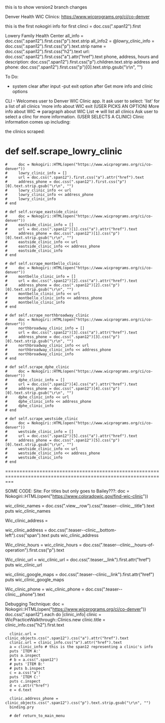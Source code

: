 
this is to show version2 branch changes


Denver Health WIC Clinics:
https://www.wicprograms.org/ci/co-denver


this is the first nokogiri info for first clinci = doc.css(".span12").first

Lowery Family Health Center
all_info = doc.css(".span12").first.css("p").text.strip
all_info2 =  @lowry_clinic_info = doc.css(".span12").first.css("p").text.strip
name = doc.css(".span12").first.css("h2").text
url: doc.css(".span12").first.css("a").attr("href").text
phone, address, hours and description: doc.css(".span12").first.css("p").children.text.strip
address and phone: doc.css(".span12").first.css("p")[0].text.strip.gsub("\r\n", "")


To Do:
- system clear after input
-put exit option after Get more info and clinic options




CLI - Welcomes user to Denver WIC Clinic app.
    It ask user to select:
        'list' for a list of all clinics
        'more info about WIC
        exit
(USER PICKS AN OPTION)
        More info about WIC =>
            paragraph about WIC
        List =>
            will list all clinics
                Ask user to select a clinc for more information. (USER SELECTS A CLINIC)
                Clinic information comes up including:

the clinics scraped:

 # def self.scrape_lowry_clinic
    #     doc = Nokogiri::HTML(open("https://www.wicprograms.org/ci/co-denver"))
    #     lowry_clinic_info = []
    #     url = doc.css(".span12").first.css("a").attr("href").text
    #     address_phone = doc.css(".span12").first.css("p")[0].text.strip.gsub("\r\n", "")
    #     lowry_clinic_info << url
    #     lowry_clinic_info << address_phone
    #     lowry_clinic_info
    # end

    # def self.scrape_eastside_clinic
    #     doc = Nokogiri::HTML(open("https://www.wicprograms.org/ci/co-denver"))
    #     eastside_clinic_info = []
    #     url = doc.css(".span12")[1].css("a").attr("href").text
    #     address_phone = doc.css(".span12")[1].css("p")[0].text.strip.gsub("\r\n", "")
    #     eastside_clinic_info << url
    #     eastside_clinic_info << address_phone
    #     eastside_clinic_info
    # end

    # def self.scrape_montbello_clinic
    #     doc = Nokogiri::HTML(open("https://www.wicprograms.org/ci/co-denver"))
    #     montbello_clinic_info = []
    #     url = doc.css(".span12")[2].css("a").attr("href").text
    #     address_phone = doc.css(".span12")[2].css("p")[0].text.strip.gsub("\r\n", "")
    #     montbello_clinic_info << url
    #     montbello_clinic_info << address_phone
    #     montbello_clinic_info
    # end

    # def self.scrape_northbroadway_clinic
    #     doc = Nokogiri::HTML(open("https://www.wicprograms.org/ci/co-denver"))
    #     northbroadway_clinic_info = []
    #     url = doc.css(".span12")[3].css("a").attr("href").text
    #     address_phone = doc.css(".span12")[3].css("p")[0].text.strip.gsub("\r\n", "")
    #     northbroadway_clinic_info << url
    #     northbroadway_clinic_info << address_phone
    #     northbroadway_clinic_info
    # end

    # def self.scrape_dphe_clinic
    #     doc = Nokogiri::HTML(open("https://www.wicprograms.org/ci/co-denver"))
    #     dphe_clinic_info = []
    #     url = doc.css(".span12")[4].css("a").attr("href").text
    #     address_phone = doc.css(".span12")[4].css("p")[0].text.strip.gsub("\r\n", "")
    #     dphe_clinic_info << url
    #     dphe_clinic_info << address_phone
    #     dphe_clinic_info
    # end

    # def self.scrape_westside_clinic
    #     doc = Nokogiri::HTML(open("https://www.wicprograms.org/ci/co-denver"))
    #     westside_clinic_info = []
    #     url = doc.css(".span12")[5].css("a").attr("href").text
    #     address_phone = doc.css(".span12")[5].css("p")[0].text.strip.gsub("\r\n", "")
    #     westside_clinic_info << url
    #     westside_clinic_info << address_phone
    #     westside_clinic_info
    # end










===============================================================================================================

SOME CODE:
Site:
For titles but only goes to Bailey???:
doc = Nokogiri::HTML(open("https://www.coloradowic.gov/find-wic-clinic"))

wic_clinic_names = doc.css(".view__row").css(".teaser--clinic__title").text
puts wic_clinic_names

Wic_clinic_address =

wic_clinic_address = doc.css(".teaser--clinic__bottom-left").css("span").text
puts wic_clinic_address

Wic_clinic_hours =
wic_clinic_hours = doc.css(".teaser--clinic__hours-of-operation").first.css("p").text

Wic_clinic_url =
wic_clinic_url = doc.css(".teaser__link").first.attr("href")
puts wic_clinic_url


wic_clinic_google_maps = doc.css(".teaser--clinic__link").first.attr("href")
puts wic_clinic_google_maps

Wic_clinic_phone =
wic_clinic_phone = doc.css(".teaser--clinic__phone").text

Debugging Technique:
 doc = Nokogiri::HTML(open("https://www.wicprograms.org/ci/co-denver"))
    doc.css(".span12").each do |clinic_info|
      clinic = WicPracticeWalkthrough::Clinics.new
      clinic.title = clinic_info.css("h2").first.text

      clinic.url = clinic_objects.css(".span12").css("a").attr("href").text
      clinic.url = clinic_info.css("a").attr("href").text
      a = clinic_info # this is the span12 representing a clinic's info
      puts 'ITEM A:'
      puts a.inspect
      # b = a.css(".span12")
      # puts 'ITEM B:'
      # puts b.inspect
      c = a.css("a")
      puts 'ITEM C:'
      puts c.inspect
      d = c.attr("href")
      e = d.text

      clinic.address_phone = clinic_objects.css(".span12").css("p").text.strip.gsub("\r\n", "")
      binding.pry

      # def return_to_main_menu

<!-- #   return_options = prompt.select("Select Main Menu or More Information About WIC:", ["Main Menu", "More Information About WIC"])
#   case return_options
#   when "Main Menu"
#     system("clear")
#     call
#   when "More Information About WIC"
#     system("clear")
#     more_wic_info
#     return_to_main_menu
#   end
# end

# def return_to_only_main_menu
#   return_menu = prompt.select("Select to return to main menu:", ["Main Menu"])
#   case return_menu
#   when "Main Menu"
#     call
#   end
# end

# def more_wic_info
#   puts "WIC: The Special Supplemental Nutrition Program for Women, Infants, and Children (WIC) is a nutrition program that provides nutritious groceries, nutrition education, breastfeeding support and other services free of charge to Colorado families who qualify. WIC’s goal is to help keep pregnant and breastfeeding women and children under age 5 healthy."
# end

# def select_option
#   input = prompt.select("Please select an option:", ["See a list of Denver WIC Clincs", "Get more information about WIC", "Exit"])
#   case input
#   when "See a list of Denver WIC Clincs"
#     list_of_all_clinics
#   when "Get more information about WIC"
#     more_wic_info
#     puts ""
#     return_to_only_main_menu
#   when "Exit"
#     goodbye
#   end
# end

# def list_of_all_clinics
#   puts "test for clinic object"
#   clinic_info = prompt.select("Please pick a clinic for more information or exit:", ["Lowry Family Health Center WIC Clinic", "Eastside Neighborhood Health Center", "Montbello WIC Clinic", "North Broadway Wic Clinic", "Colorado Department of Public Health & Environment", "Westside Family Health Center WIC Clinic", "Exit"])
#   case clinic_info
#   when "Lowry Family Health Center WIC Clinic"
#     system("clear")
#     puts "Lowry Family Health Center WIC Clinic Info:"
#     puts ""
#     puts WicPracticeWalkthrough::Clinics.scrape_lowry_clinic
#     puts ""
#     return_to_main_menu
#   when "Eastside Neighborhood Health Center"
#     system("clear")
#     puts "Eastside Neighborhood Health Center Info:"
#     puts ""
#     puts WicPracticeWalkthrough::Clinics.scrape_eastside_clinic
#     puts ""
#     return_to_main_menu
#   when "Montbello WIC Clinic"
#     system("clear")
#     puts "Montbello WIC Clinic Info:"
#     puts ""
#     puts  WicPracticeWalkthrough::Clinics.scrape_montbello_clinic
#     puts ""
#     return_to_main_menu
#   when "North Broadway Wic Clinic"
#     puts ""
#     system("clear")
#     puts  "North Broadway Wic Clinic Info:"
#     puts  WicPracticeWalkthrough::Clinics.scrape_northbroadway_clinic
#     puts ""
#     return_to_main_menu
#   when "Colorado Department of Public Health & Environment"
#     system("clear")
#     puts  "Colorado Department of Public Health & Environment Info:"
#     puts ""
#     puts  WicPracticeWalkthrough::Clinics.scrape_dphe_clinic
#     puts ""
#     return_to_main_menu
#   when "Westside Family Health Center WIC Clinic"
#     system("clear")
#     puts  "Westside Family Health Center WIC Clinic Info:"
#     puts ""
#     puts WicPracticeWalkthrough::Clinics.scrape_westside_clinic
#     puts ""
#     return_to_main_menu
#   when "Exit"
#     goodbye
#   end
# end

# def goodbye
#   puts ""
#   puts "Have a Great Day and go to Eatright.org to get more information about Healthy Eating!"
# end -->
